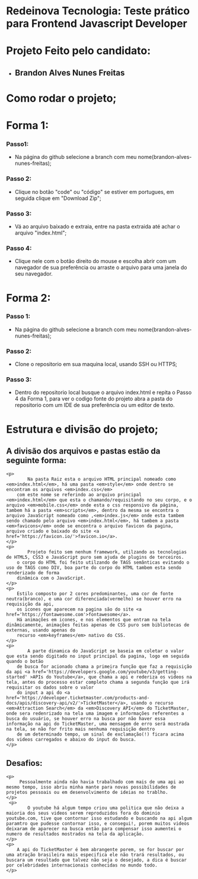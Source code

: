 # Redeinova Tecnologia: Teste prático para Frontend Javascript Developer

# Projeto Feito pelo candidato: 

* ## Brandon Alves Nunes Freitas


# Como rodar o projeto;

# Forma 1:

### Passo1: 
* Na página do github selecione a branch com meu nome(brandon-alves-nunes-freitas);
### Passo 2:
* Clique no botão "code" ou "código" se estiver em portugues, em seguida clique em "Download Zip";
### Passo 3:
* Vá ao arquivo baixado e extraia, entre na pasta extraida até achar o arquivo "index.html";
### Passo 4:
* Clique nele com o botão direito do mouse e escolha abrir com um navegador de sua preferência ou arraste o arquivo para uma janela do seu navegador.

# Forma 2:

### Passo 1:
* Na página do github selecione a branch com meu nome(brandon-alves-nunes-freitas);
### Passo 2:
* Clone o repositorio em sua maquina local, usando SSH ou HTTPS;
### Passo 3:
* Dentro do repositorio local busque o arquivo index.html e repita o Passo 4 da Forma 1, para ver o codigo fonte do projeto abra a pasta do repositorio 
com um IDE de sua preferência ou um editor de texto.



# Estrutura e divisão do projeto;
    
## A divisão dos arquivos e pastas estão da seguinte forma:
    <p>
            Na pasta Raiz esta o arquivo HTML principal nomeado como <em>index.html</em>, há uma pasta <em>style</em> onde dentro se encontram os arquivos <em>index.css</em>
        com este nome se referindo ao arquivo principal <em>index.html</em> que esta o chamando/requisitando no seu corpo, e o arquivo <em>mobile.css</em> onde esta o css responsivo da página, tambem há a pasta <em>scripts</em>, dentro da mesma se encontra o arquivo JavaScript nomeado como ,<em>index.js</em> onde esta tambem sendo chamado pelo arquivo <em>index.html</em>, há tambem a pasta <em>favicons</em> onde se encontra o arquivo favicon da pagina, arquivo criado e baixado do site <a href='https://favicon.io/'>favicon.io</a>.
    </p>
    <p>
            Projeto feito sem nenhum framework, utilzando as tecnologias de HTML5, CSS3 e JavaScript puro sem ajuda de plugins de terceiros.
        o corpo do HTML foi feito utilzando de TAGS semânticas evitando o uso de TAGS como DIV, boa parte do corpo do HTML tambem esta sendo renderizado de forma 
        dinâmica com o JavaScript.
    </p>
    <p>
        Estilo composto por 2 cores predominantes, uma cor de fonte neutra(branco), e uma cor diferenciada(vermelho) se houver erro na requisição da api, 
        os icones que aparecem na pagina são do site <a href='https://fontawesome.com'>fontawesome</a>.
        Há animações em icones, e nos elementos que entram na tela dinâmicamente, animações feitas apenas de CSS puro sem bibliotecas de externas, usando apenas do 
        recurso <em>keyframes</em> nativo do CSS.
    </p>
    <p>
            A parte dinamica do JavaScript se baseia em coletar o valor que esta sendo digitado no input principal da pagina, logo em seguida quando o botão 
        de busca for acionado chama a primeira função que faz a requisição da api <a href='https://developers.google.com/youtube/v3/getting-started' >APIs do Youtube</a>, que chama a api e rederiza os videos na tela, antes do processo estar completo chama a segunda função que irá requisitar os dados sobre o valor 
        do input a api do <a href='https://developer.ticketmaster.com/products-and-docs/apis/discovery-api/v2/'>TicketMaster</a>, usando o recurso <em>Attraction Search</em> da <em>Discovery API</em> do TicketMaster, onde sera redenrizado na tela uma imagem e informações referentes a busca do usuário, se houver erro na busca por não haver essa informação na api do TicketMaster, uma mensagem de erro será mostrada na tela, se não for frito mais nenhuma requisição dentro 
        de um determinado tempo, um sinal de exclamação(!) ficara acima dos videos carregados e abaixo do input do busca.
    </p>

## Desafios:
    <p>
         Pessoalmente ainda não havia trabalhado com mais de uma api ao mesmo tempo, isso abriu minha mante para novas possibilidades de projetos pessoais ou em desenvolvimento de ideias no trablho.
    </p>
     <p>
            O youtube há algum tempo criou uma politica que não deixa a maioria dos seus videos serem reproduzidos fora do dominio youtube.com, tive que contornar isso estudando e buscando na api algum paramtro que pudesse contornar isso, e consegui!, porem muitos videos deixaram de aparecer na busca então para compensar isso aumentei o numero de resultados mostrados na tela da aplicação.
    </p>
    <p>
        A api do TicketMaster é bem abrangente porem, se for buscar por uma atração brasileira mais especifica ele não trará resultados, ou buscara um resultado que talvez não seja o desejado, a dica é buscar por celebridades internacionais conhecidas no mundo todo.
    </p>







